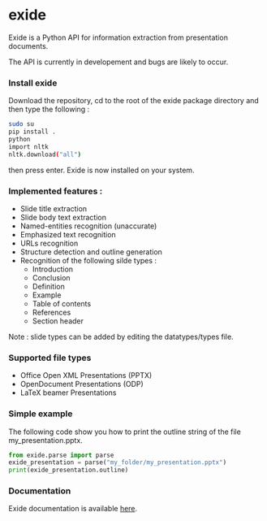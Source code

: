 # exide

Exide is a Python API for information extraction from presentation documents.

The API is currently in developement and bugs are likely to occur.

### Install exide
Download the repository, cd to the root of the exide package directory and then type the following : 
```bash
sudo su
pip install .
python
import nltk
nltk.download("all")
```
then press enter. 
Exide is now installed on your system.

### Implemented features : 
* Slide title extraction
* Slide body text extraction
* Named-entities recognition (unaccurate)
* Emphasized text recognition
* URLs recognition
* Structure detection and outline generation
* Recognition of the following silde types : 
  * Introduction 
  * Conclusion
  * Definition 
  * Example
  * Table of contents
  * References
  * Section header
 
Note : slide types can be added by editing the datatypes/types file.

### Supported file types
* Office Open XML Presentations (PPTX)
* OpenDocument Presentations (ODP)
* LaTeX beamer Presentations

### Simple example
The following code show you how to print the outline string of the file my_presentation.pptx.
```python
from exide.parse import parse
exide_presentation = parse("my_folder/my_presentation.pptx")
print(exide_presentation.outline)
```

### Documentation
Exide documentation is available [here](https://codophile1.github.io/exide/).
